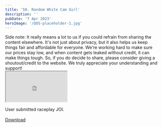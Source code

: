 ```yaml
---
title: '50. Random White Cam Girl'
description: ''
pubDate: '7 Apr 2023'
heroImage: '/QOS-placeholder-1.jpg'
---
```

<div class="video_paragraph_header"> Side note: It really means a lot to us if you could refrain from sharing the content elsewhere. It's not just about privacy, but it also helps us keep things fair and affordable for everyone. We're working hard to make sure our prices stay low, and when content gets leaked without credit, it can make things tough. So, if you do decide to share, please consider giving a shoutout/credit to the website. We truly appreciate your understanding and support!</div>

<iframe src="https://drive.google.com/file/d/1eAAdax_CLUDfmxJVYVgtI4Syc3aQW4wf/preview" width="200" height="100" allow="autoplay" allowfullscreen="allowfullscreen"></iframe>

User submitted raceplay JOI.
<br>
<br>
<a class="read_more" href="https://drive.google.com/file/d/1eAAdax_CLUDfmxJVYVgtI4Syc3aQW4wf/view?usp=sharing">Download</a>